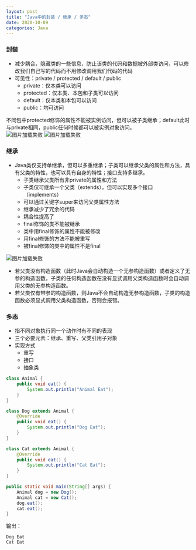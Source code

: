 ```yaml
---
layout: post
title: "Java中的封装 / 继承 / 多态"
date: 2020-10-09
categories: Java
---
```



### **封装**

* 减少耦合，隐藏类的一些信息，防止该类的代码和数据被外部类访问，可以修改我们自己写的代码而不用修改调用我们代码的代码
* 可见性：private / protected / default / public
    + private：仅本类可以访问<br>
    + protected：仅本类、本包和子类可以访问<br>
    + default：仅本类和本包可以访问<br>
    + public：均可访问

不同包中protected修饰的属性不能被实例访问，但可以被子类继承；default此时与private相同，public任何时候都可以被实例对象访问。<br>
![图片加载失败](https://maxwell-blog.cn/image/featureOne1.png)
![图片加载失败](https://maxwell-blog.cn/image/featureOne2.png)

### **继承**

* Java类仅支持单继承，但可以多重继承；子类可以继承父类的属性和方法，具有父类的特性，也可以具有自身的特性；接口支持多继承。
    + 子类继承父类所有非private的属性和方法<br>
    + 子类仅可继承一个父类（extends），但可以实现多个接口（implements）<br>
    + 可以通过关键字super来访问父类属性方法<br>
    + 继承减少了冗余的代码<br>
    + 耦合性提高了<br>
    + final修饰的类不能被继承<br>
    + 类中用final修饰的属性不能被修改<br>
    + 用final修饰的方法不能被重写<br>
    + 被final修饰的类中的属性不是final

![图片加载失败](https://maxwell-blog.cn/image/featureTwo1.png)

* 若父类没有构造函数（此时Java会自动构造一个无参构造函数）或者定义了无参的构造函数，子类的任何构造函数在没有显式调用父类构造函数时会自动调用父类的无参构造函数。
* 若父类仅有带参的构造函数，则Java不会自动构造无参构造函数，子类的构造函数必须显式调用父类构造函数，否则会报错。


### **多态**
* 指不同对象执行同一个动作时有不同的表现
* 三个必要元素：继承、重写、父类引用子对象
* 实现方式
    + 重写  
    + 接口  
    + 抽象类  

``` java
class Animal {
    public void eat() {
        System.out.println("Animal Eat");
    }
}

class Dog extends Animal {
    @Override
    public void eat() {
        System.out.println("Dog Eat");
    }
}

class Cat extends Animal {
    @Override
    public void eat() {
        System.out.println("Cat Eat");
    }
}
```

``` java
public static void main(String[] args) {
    Animal dog = new Dog();
    Animal cat = new Cat();
    dog.eat();
    cat.eat();
}
```
输出：
```
Dog Eat
Cat Eat
```



